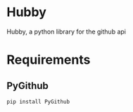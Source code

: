 # Hubby
Hubby, a python library for the github api

# Requirements
## PyGithub
`pip install PyGithub`
